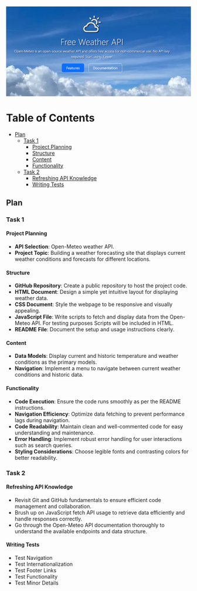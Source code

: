 <p align="left">
  <img src="resources/openMeteo.png" width="550">
</p>

# Table of Contents

- [Plan](#plan)
  - [Task 1](#task-1)
    - [Project Planning](#project-planning)
    - [Structure](#structure)
    - [Content](#content)
    - [Functionality](#functionality)
  - [Task 2](#task-2)
    - [Refreshing API Knowledge](#refreshing-api-knowledge)
    - [Writing Tests](#writing-tests)

## Plan

### Task 1

#### Project Planning

* **API Selection**: Open-Meteo weather API.
* **Project Topic**: Building a weather forecasting site that displays current weather conditions and forecasts for different locations.

#### Structure

* **GitHub Repository**: Create a public repository to host the project code.
* **HTML Document**: Design a simple yet intuitive layout for displaying weather data.
* **CSS Document**: Style the webpage to be responsive and visually appealing.
* **JavaScript File**: Write scripts to fetch and display data from the Open-Meteo API. For testing purposes Scripts will be included in HTML.
* **README File**: Document the setup and usage instructions clearly.

#### Content

* **Data Models**: Display current and historic temperature and weather conditions as the primary models.
* **Navigation**: Implement a menu to navigate between current weather conditions and historic data.

#### Functionality

* **Code Execution**: Ensure the code runs smoothly as per the README instructions.
* **Navigation Efficiency**: Optimize data fetching to prevent performance lags during navigation.
* **Code Readability**: Maintain clean and well-commented code for easy understanding and maintenance.
* **Error Handling**: Implement robust error handling for user interactions such as search queries.
* **Styling Considerations**: Choose legible fonts and contrasting colors for better readability.

### Task 2

#### Refreshing API Knowledge

* Revisit Git and GitHub fundamentals to ensure efficient code management and collaboration.
* Brush up on JavaScript fetch API usage to retrieve data efficiently and handle responses correctly.
* Go through the Open-Meteo API documentation thoroughly to understand the available endpoints and data structure.

#### Writing Tests

* Test Navigation
* Test Internationalization
* Test Footer Links
* Test Functionality
* Test Minor Details
